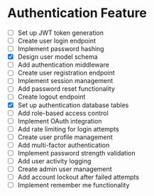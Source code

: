 # Authentication Feature

- [ ] Set up JWT token generation
- [ ] Create user login endpoint
- [ ] Implement password hashing
- [x] Design user model schema
- [ ] Add authentication middleware
- [ ] Create user registration endpoint
- [ ] Implement session management
- [ ] Add password reset functionality
- [ ] Create logout endpoint
- [x] Set up authentication database tables
- [ ] Add role-based access control
- [ ] Implement OAuth integration
- [ ] Add rate limiting for login attempts
- [ ] Create user profile management
- [ ] Add multi-factor authentication
- [ ] Implement password strength validation
- [ ] Add user activity logging
- [ ] Create admin user management
- [ ] Add account lockout after failed attempts
- [ ] Implement remember me functionality 